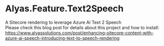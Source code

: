 # Alyas.Feature.Text2Speech  
A Sitecore rendering to leverage Azure AI Text 2 Speech  
Please check this blog post for details about this project and how to install:  
https://www.alyassolutions.com/post/enhancing-sitecore-content-with-azure-ai-speech-introducing-text-to-speech-rendering
